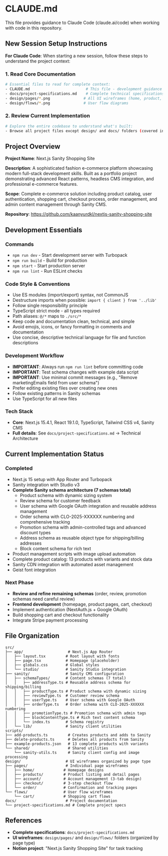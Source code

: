 # CLAUDE.md

This file provides guidance to Claude Code (claude.ai/code) when working with code in this repository.

## New Session Setup Instructions

**For Claude Code**: When starting a new session, follow these steps to understand the project context:

### 1. Read Core Documentation

```bash
# Essential files to read for complete context:
- CLAUDE.md                         # This file - development guidance
- docs/project-specifications.md    # Complete technical specifications
- design/pages/*.png               # All UI wireframes (home, product, cart, checkout, etc.)
- design/flows/*.png               # User flow diagrams
```

### 2. Review Current Implementation

```bash
# Explore the entire codebase to understand what's built:
- Browse all project files except design/ and docs/ folders (covered in step 1)
```

## Project Overview

**Project Name**: Next.js Sanity Shopping Site

**Description**: A sophisticated fashion e-commerce platform showcasing modern full-stack development skills. Built as a portfolio project demonstrating advanced React patterns, headless CMS integration, and professional e-commerce features.

**Scope**: Complete e-commerce solution including product catalog, user authentication, shopping cart, checkout process, order management, and admin content management through Sanity CMS.

**Repository**: https://github.com/kaanyurdkl/nextjs-sanity-shopping-site

## Development Essentials

### Commands

- `npm run dev` - Start development server with Turbopack
- `npm run build` - Build for production
- `npm start` - Start production server
- `npm run lint` - Run ESLint checks

### Code Style & Conventions

- Use ES modules (import/export) syntax, not CommonJS
- Destructure imports when possible: `import { client } from '../lib'`
- Follow single responsibility principle
- TypeScript strict mode - all types required
- Path aliases: `@/*` maps to `./src/*`
- Keep code and documentation clean, technical, and simple
- Avoid emojis, icons, or fancy formatting in comments and documentation
- Use concise, descriptive technical language for file and function descriptions

### Development Workflow

- **IMPORTANT**: Always run `npm run lint` before committing code
- **IMPORTANT**: Test schema changes with example data script
- **IMPORTANT**: Use minimal commit messages (e.g., "Remove marketingEmails field from user schema")
- Prefer editing existing files over creating new ones
- Follow existing patterns in Sanity schemas
- Use TypeScript for all new files

### Tech Stack

- **Core**: Next.js 15.4.1, React 19.1.0, TypeScript, Tailwind CSS v4, Sanity CMS
- **Full details**: See `docs/project-specifications.md` → Technical Architecture

## Current Implementation Status

### Completed

- Next.js 15 setup with App Router and Turbopack
- Sanity integration with Studio v3
- **Complete Sanity schema architecture (7 schemas total)**
  - Product schema with dynamic sizing system
  - Review schema for customer feedback
  - User schema with Google OAuth integration and reusable address management
  - Order schema with CLO-2025-XXXXXX numbering and comprehensive tracking
  - Promotion schema with admin-controlled tags and advanced discount types
  - Address schema as reusable object type for shipping/billing addresses
  - Block content schema for rich text
- Product management scripts with image upload automation
- Complete product catalog: 13 products with variants and stock data
- Sanity CDN integration with automated asset management
- Geist font integration

### Next Phase

- **Review and refine remaining schemas** (order, review, promotion schemas need careful review)
- **Frontend development** (homepage, product pages, cart, checkout)
- Implement authentication (NextAuth.js + Google OAuth)
- Build shopping cart and checkout functionality
- Integrate Stripe payment processing

## File Organization

```
src/
├── app/                    # Next.js App Router
│   ├── layout.tsx         # Root layout with fonts
│   ├── page.tsx           # Homepage (placeholder)
│   ├── globals.css        # Global styles
│   └── studio/            # Sanity Studio integration
├── sanity/                # Sanity CMS configuration
│   ├── schemaTypes/       # Content schemas (7 total)
│   │   ├── addressType.ts # Reusable address schema for shipping/billing
│   │   ├── productType.ts # Product schema with dynamic sizing
│   │   ├── reviewType.ts  # Customer review schema
│   │   ├── userType.ts    # User schema with Google OAuth
│   │   ├── orderType.ts   # Order schema with CLO-2025-XXXXXX numbering
│   │   ├── promotionType.ts # Promotion schema with admin tags
│   │   ├── blockContentType.ts # Rich text content schema
│   │   └── index.ts       # Schema registry
│   └── lib/               # Sanity client utilities
scripts/
├── add-products.ts         # Creates products and adds to Sanity
├── delete-products.ts      # Deletes all products from Sanity
├── example-products.json   # 13 complete products with variants
└── shared/                 # Shared utilities
    └── sanity-utils.ts     # Sanity client config and image processing
design/                    # UI wireframes organized by page type
├── pages/                 # Individual page wireframes
│   ├── home/             # Homepage designs
│   ├── products/         # Product listing and detail pages
│   ├── account/          # Account management (3-tab design)
│   ├── checkout/         # 3-step checkout flow
│   └── order/            # Confirmation and tracking pages
└── flows/                # User flow wireframes
    └── cart/             # Shopping cart flows
docs/                      # Project documentation
└── project-specifications.md # Complete project specs
```

## References

- **Complete specifications**: `docs/project-specifications.md`
- **UI wireframes**: `design/pages/` and `design/flows/` folders (organized by page type)
- **Notion project**: "Next.js Sanity Shopping Site" for task tracking
